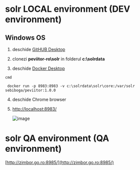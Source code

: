 # solr LOCAL environment (DEV environment)

## Windows OS

1. deschide
[GitHUB Desktop](https://desktop.github.com/)
2. clonezi **peviitor-ro\solr** in folderul **c:\solrdata**

3. deschide
[Docker Desktop](https://www.docker.com/products/docker-desktop/)

`cmd`
```
 docker run -p 8983:8983 -v c:\solrdata\solr\core:/var/solr sebiboga/peviitor:1.0.0
```
4. deschide Chrome browser
5. [http://localhost:8983/](http://localhost:8983/)

   ![image](https://github.com/peviitor-ro/solr/assets/41440889/88af14d4-7906-4178-8f80-f601f8d44207)


# solr QA environment (QA environment)
[http://zimbor.go.ro:8985/](http://zimbor.go.ro:8985/)